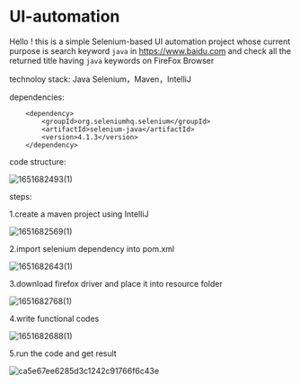 # UI-automation

Hello ! this is a simple Selenium-based UI automation project whose current purpose is search keyword `java` in https://www.baidu.com and check all the returned title having `java` keywords on FireFox Browser

technoloy stack: Java Selenium，Maven，IntelliJ

dependencies:

        <dependency>
            <groupId>org.seleniumhq.selenium</groupId>
            <artifactId>selenium-java</artifactId>
            <version>4.1.3</version>
        </dependency>

code structure:

![1651682493(1)](https://user-images.githubusercontent.com/24584111/166729612-20becdc0-b7fc-4482-afa7-1fb0328df27a.png)

steps:

1.create a maven project using IntelliJ

![1651682569(1)](https://user-images.githubusercontent.com/24584111/166730008-24eb7106-b39f-410a-8e29-8bf89bd8f065.png)

2.import selenium dependency into pom.xml 

![1651682643(1)](https://user-images.githubusercontent.com/24584111/166730686-e2e66f7c-470d-4da0-a9cc-5820fa391155.png)

3.download firefox driver and place it into resource folder

![1651682768(1)](https://user-images.githubusercontent.com/24584111/166731958-df6a4803-1f5c-44c2-af53-136cae87b4ce.png)


4.write functional codes

![1651682688(1)](https://user-images.githubusercontent.com/24584111/166731237-eab0a484-77ad-4b15-b84c-09ad05830eac.png)

5.run the code and get result

![ca5e67ee6285d3c1242c91766f6c43e](https://user-images.githubusercontent.com/24584111/166732701-9a51ee3a-03c7-4bf2-9b9f-64dd62dc3a90.png)




